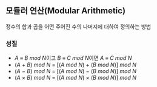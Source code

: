 ## 모듈러 연산(Modular Arithmetic)
정수의 합과 곱을 어떤 주어진 수의 나머지에 대하여 정의하는 방법
### 성질
- $A$ ≡ $B$ $mod$ $N$이고 $B$ ≡ $C$ $mod$ $N$이면 $A$ ≡ $C$ $mod$ $N$
- $(A$ $+$ $B)$ $mod$ $N$ = $[(A$ $mod$ $N)$ $+$ $(B$ $mod$ $N)]$ $mod$ $N$
- $(A$ $-$ $B)$ $mod$ $N$ = $[(A$ $mod$ $N)$ $-$ $(B$ $mod$ $N)]$ $mod$ $N$
- $(A$ $×$ $B)$ $mod$ $N$ = $[(A$ $mod$ $N)$ $×$ $(B$ $mod$ $N)]$ $mod$ $N$